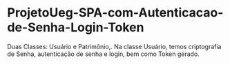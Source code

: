 # ProjetoUeg-SPA-com-Autenticacao-de-Senha-Login-Token
Duas Classes: Usuário e Patrimônio,. Na classe Usuário, temos  criptografia de Senha, autenticação de senha e login, bem como Token gerado.
